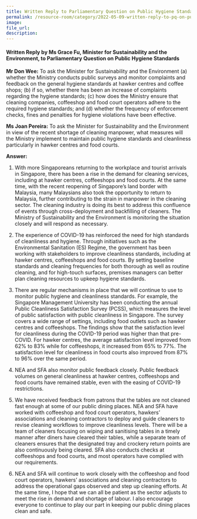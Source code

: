 ```yaml
---  
title: Written Reply to Parliamentary Question on Public Hygiene Standards by Ms Grace Fu, Minister for Sustainability and the Environment  
permalink: /resource-room/category/2022-05-09-written-reply-to-pq-on-public-hygiene-standards/
image:  
file_url:  
description:  
---  
```


#### Written Reply by Ms Grace Fu, Minister for Sustainability and the Environment, to Parliamentary Question on Public Hygiene Standards  

**Mr Don Wee:** To ask the Minister for Sustainability and the Environment (a) whether the Ministry conducts public surveys and monitor complaints and feedback on the general hygiene standards at hawker centres and coffee shops; (b) if so, whether there has been an increase of complaints regarding the hygiene standards; (c) how does the Ministry ensure that cleaning companies, coffeeshop and food court operators adhere to the required hygiene standards; and (d) whether the frequency of enforcement checks, fines and penalties for hygiene violations have been effective.

**Ms Joan Pereira:** To ask the Minister for Sustainability and the Environment in view of the recent shortage of cleaning manpower, what measures will the Ministry implement to maintain public hygiene standards and cleanliness particularly in hawker centres and food courts.

**Answer:**

1. With more Singaporeans returning to the workplace and tourist arrivals in Singapore, there has been a rise in the demand for cleaning services, including at hawker centres, coffeeshops and food courts. At the same time, with the recent reopening of Singapore’s land border with Malaysia, many Malaysians also took the opportunity to return to Malaysia, further contributing to the strain in manpower in the cleaning sector. The cleaning industry is doing its best to address this confluence of events through cross-deployment and backfilling of cleaners.  The Ministry of Sustainability and the Environment is monitoring the situation closely and will respond as necessary. 

2. The experience of COVID-19 has reinforced the need for high standards of cleanliness and hygiene. Through initiatives such as the Environmental Sanitation (ES) Regime, the government has been working with stakeholders to improve cleanliness standards, including at hawker centres, coffeeshops and food courts. By setting baseline standards and cleaning frequencies for both thorough as well as routine cleaning, and for high-touch surfaces, premises managers can better plan cleaning resources to upkeep hygiene standards.  

3. There are regular mechanisms in place that we will continue to use to monitor public hygiene and cleanliness standards. For example, the Singapore Management University has been conducting the annual Public Cleanliness Satisfaction Survey (PCSS), which measures the level of public satisfaction with public cleanliness in Singapore. The survey covers a wide range of settings, including food outlets such as hawker centres and coffeeshops. The findings show that the satisfaction level for cleanliness during the COVID-19 period was higher than that pre-COVID. For hawker centres, the average satisfaction level improved from 62% to 83% while for coffeeshops, it increased from 65% to 77%. The satisfaction level for cleanliness in food courts also improved from 87% to 96% over the same period.

4. NEA and SFA also monitor public feedback closely. Public feedback volumes on general cleanliness at hawker centres, coffeeshops and food courts have remained stable, even with the easing of COVID-19 restrictions.

5. We have received feedback from patrons that the tables are not cleaned fast enough at some of our public dining places. NEA and SFA have worked with coffeeshop and food court operators, hawkers’ associations and cleaning contractors to deploy and guide cleaners to revise cleaning workflows to improve cleanliness levels. There will be a team of cleaners focusing on wiping and sanitising tables in a timely manner after diners have cleared their tables, while a separate team of cleaners ensures that the designated tray and crockery return points are also continuously being cleared. SFA also conducts checks at coffeeshops and food courts, and most operators have complied with our requirements.

6. NEA and SFA will continue to work closely with the coffeeshop and food court operators, hawkers’ associations and cleaning contractors to address the operational gaps observed and step up cleaning efforts. At the same time, I hope that we can all be patient as the sector adjusts to meet the rise in demand and shortage of labour. I also encourage everyone to continue to play our part in keeping our public dining places clean and safe.
